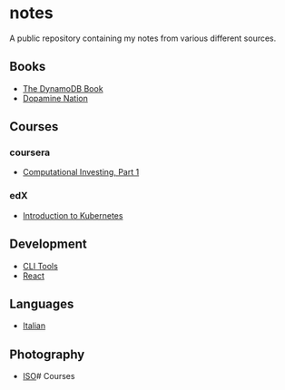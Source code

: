 # notes
A public repository containing my notes from various different sources.

## Books
* [The DynamoDB Book](./books/the-dynamodb-book/README.md)
* [Dopamine Nation](./books/dopamine-nation/README.md)

## Courses
### coursera
* [Computational Investing, Part 1](./courses/coursera/computational-investing/README.md)

### edX
* [Introduction to Kubernetes](./courses/edx/LFS158x/README.md)

## Development
* [CLI Tools](./development/cli-tools/README.md)
* [React](./development/react/README.md)

## Languages
* [Italian](./languages/italiano.md)

## Photography
* [ISO](./photography/iso.md)# Courses

